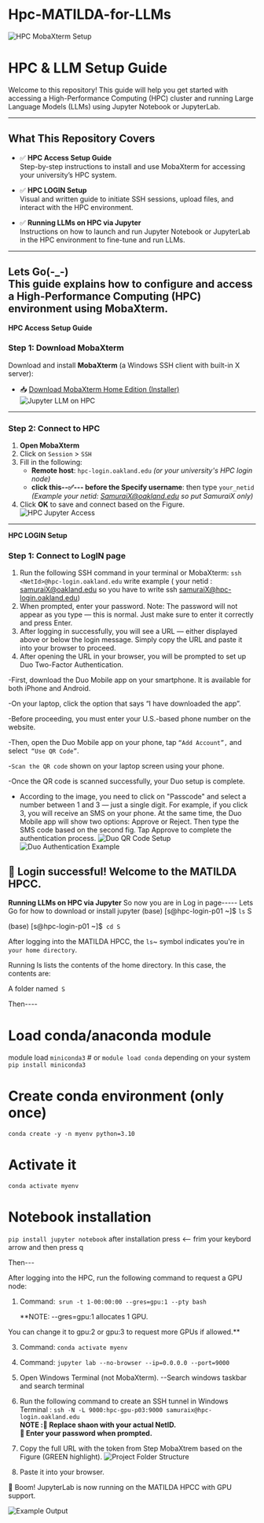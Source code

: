 # Hpc-MATILDA-for-LLMs
![HPC MobaXterm Setup](https://drive.google.com/uc?export=view&id=11Igi8Q8qfuhT5UM3dX9_P7WrQs16xKKa)

#  HPC & LLM Setup Guide

Welcome to this repository! This guide will help you get started with accessing a High-Performance Computing (HPC) cluster and running Large Language Models (LLMs) using Jupyter Notebook or JupyterLab.

---

##  What This Repository Covers

- ✅ **HPC Access Setup Guide**  
  Step-by-step instructions to install and use MobaXterm for accessing your university’s HPC system.

- ✅ **HPC LOGIN Setup**  
  Visual and written guide to initiate SSH sessions, upload files, and interact with the HPC environment.

- ✅ **Running LLMs on HPC via Jupyter**  
  Instructions on how to launch and run Jupyter Notebook or JupyterLab in the HPC environment to fine-tune and run LLMs.

---
Lets Go(-_-) <br>
This guide explains how to configure and access a High-Performance Computing (HPC) environment using **MobaXterm**.
---

**HPC Access Setup Guide**
### Step 1: Download MobaXterm

Download and install **MobaXterm** (a Windows SSH client with built-in X server):

- 📥 [Download MobaXterm Home Edition (Installer)](https://mobaxterm.mobatek.net/download-home-edition.html)
![Jupyter LLM on HPC](https://drive.google.com/uc?export=view&id=1-9d6RBBVbpWZh-AdsrkZfnjBxaiRMv2K)

---

### Step 2: Connect to HPC

1. **Open MobaXterm**
2. Click on `Session` > `SSH`
3. Fill in the following:
   - **Remote host**: `hpc-login.oakland.edu` *(or your university's HPC login node)*
   - **click  this--✅--- before the Specify username**: then type `your_netid` *(Example your netid: SamuraiX@oakland.edu so put SamuraiX only)*
4. Click **OK** to save and connect based on the Figure.
![HPC Jupyter Access](https://drive.google.com/uc?export=view&id=1K_rO4MbPJIASB60p-SkIMQYLYGjAU7Rg)

---
**HPC LOGIN Setup**
### Step 1: Connect to LogIN page
1. Run the following SSH command in your terminal or MobaXterm:  `ssh <NetId>@hpc-login.oakland.edu`  write example ( your netid : samuraiX@oakland.edu so you have to write ssh samuraiX@hpc-login.oakland.edu)
2. When prompted, enter your password.
Note: The password will not appear as you type — this is normal. Just make sure to enter it correctly and press Enter.
3. After logging in successfully, you will see a URL — either displayed above or below the login message. Simply copy the URL and paste it into your browser to proceed.
4. After opening the URL in your browser, you will be prompted to set up Duo Two-Factor Authentication.

-First, download the Duo Mobile app on your smartphone. It is available for both iPhone and Android.

-On your laptop, click the option that says “I have downloaded the app”.

-Before proceeding, you must enter your U.S.-based phone number on the website.

-Then, open the Duo Mobile app on your phone, tap `“Add Account”,` and select` “Use QR Code”`.

-`Scan the QR code` shown on your laptop screen using your phone.

-Once the QR code is scanned successfully, your Duo setup is complete. 
- According to the image, you need to click on "Passcode" and select a number between 1 and 3 — just a single digit. For example, if you click 3, you will receive an SMS on your phone. At the same time, the Duo Mobile app will show two options: Approve or Reject. Then type the SMS code based on the second fig. 
Tap Approve to complete the authentication process.
![Duo QR Code Setup](https://drive.google.com/uc?export=view&id=1ftAgu9teK5rDHRnpTCgNhHE0z1Yc_fn4)
![Duo Authentication Example](https://drive.google.com/uc?export=view&id=1LBJxwfPyMVoJPn_YumUi7FBsTmE3Z-gY)

**🎉 Login successful! Welcome to the MATILDA HPCC.**
---
**Running LLMs on HPC via Jupyter**
So now you are in Log in page----- Lets Go for how to download or install jupyter
(base) [s@hpc-login-p01 ~]$ `ls`
 S 

(base) [s@hpc-login-p01 ~]$` cd S`



After logging into the MATILDA HPCC, the `ls`~ symbol indicates you're in` your home directory`.

Running ls lists the contents of the home directory. In this case, the contents are:

A folder named` S`


Then----

# Load conda/anaconda module
module load `miniconda3`    # or `module load conda` depending on your system
`pip install miniconda3`

# Create conda environment (only once)
`conda create -y -n myenv python=3.10`

# Activate it
`conda activate myenv`

# Notebook installation
`pip install jupyter notebook`
after installation press <-- frim your keybord arrow and then press q


Then--- 




After logging into the HPC, run the following command to request a GPU node:


1. Command:` srun -t 1-00:00:00 --gres=gpu:1 --pty bash` <br>

   **NOTE: --gres=gpu:1 allocates 1 GPU.


   
You can change it to gpu:2 or gpu:3 to request more GPUs if allowed.**

3. Command: `conda activate myenv`
4. Command:  `jupyter lab --no-browser --ip=0.0.0.0 --port=9000`
5. Open Windows Terminal (not MobaXterm).    --Search windows taskbar and search terminal
6. Run the following command to create an SSH tunnel in  Windows Terminal :  `ssh -N -L 9000:hpc-gpu-p03:9000 samuraix@hpc-login.oakland.edu` <br>
 **NOTE :🔁 Replace shaon with your actual NetID.** <br>
**🔐 Enter your password when prompted.**
7. Copy the full URL with the token from Step MobaXtrem based on the Figure (GREEN highlight).
![Project Folder Structure](https://drive.google.com/uc?export=view&id=1H8ZCoVirfx55XJ3ftTlOqmS-rRcxGZOU)


8. Paste it into your browser.

🎉 Boom! JupyterLab is now running on the MATILDA HPCC with GPU support.

![Example Output](https://drive.google.com/uc?export=view&id=1S5Jdj8FBmSMKmbZk4pbYeP5ea_EDP5jp)





 
